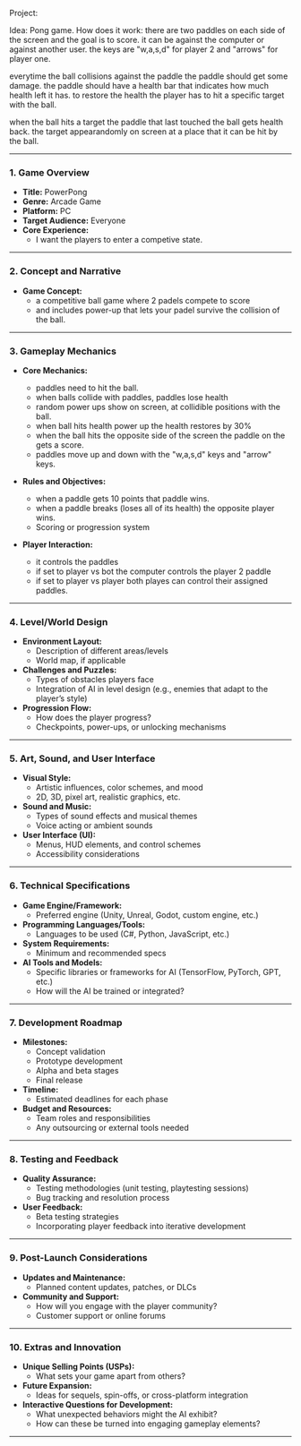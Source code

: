 Project:

Idea: Pong game.
How does it work: there are two paddles on each side of the screen and the goal is to score. 
it can be against the computer or against another user. the keys are "w,a,s,d" for player 2 and "arrows" for player one.

everytime the ball collisions against the paddle the paddle should get some damage. the paddle should have a health bar that indicates how much health left it has. to restore the health the player has to hit a specific target with the ball.


when the ball hits a target the paddle that last touched the ball gets health back.
the target appearandomly on screen at a place that it can be hit by the ball.


---

### 1. **Game Overview**

- **Title:**  PowerPong
- **Genre:** Arcade Game
- **Platform:** PC
- **Target Audience:** Everyone
- **Core Experience:**
    - I want the players to enter a competive state.

---

### 2. **Concept and Narrative**

- **Game Concept:**
    - a competitive ball game where 2 padels compete to score 
    - and includes power-up that lets your padel survive the collision of the ball.
    
---

### 3. **Gameplay Mechanics**

- **Core Mechanics:**
	- paddles need to hit the ball.
	- when balls collide with paddles, paddles lose health
	- random power ups show on screen, at collidible positions with the ball.
	- when ball hits health power up the health restores by 30%
	- when the ball hits the opposite side of the screen the paddle on the gets a score.
	- paddles move up and down with the "w,a,s,d" keys and "arrow" keys.

- **Rules and Objectives:**
    - when a paddle gets 10 points that paddle wins.
    - when a paddle breaks (loses all of its health) the opposite player wins.
    - Scoring or progression system
- **Player Interaction:**
    - it controls the paddles
    - if set to player vs bot the computer controls the player 2 paddle
    - if set to player vs player both playes can control their assigned paddles.

---

### 4. **Level/World Design**

- **Environment Layout:**
    - Description of different areas/levels
    - World map, if applicable
- **Challenges and Puzzles:**
    - Types of obstacles players face
    - Integration of AI in level design (e.g., enemies that adapt to the player’s style)
- **Progression Flow:**
    - How does the player progress?
    - Checkpoints, power-ups, or unlocking mechanisms

---

### 5. **Art, Sound, and User Interface**

- **Visual Style:**
    - Artistic influences, color schemes, and mood
    - 2D, 3D, pixel art, realistic graphics, etc.
- **Sound and Music:**
    - Types of sound effects and musical themes
    - Voice acting or ambient sounds
- **User Interface (UI):**
    - Menus, HUD elements, and control schemes
    - Accessibility considerations

---

### 6. **Technical Specifications**

- **Game Engine/Framework:**
    - Preferred engine (Unity, Unreal, Godot, custom engine, etc.)
- **Programming Languages/Tools:**
    - Languages to be used (C#, Python, JavaScript, etc.)
- **System Requirements:**
    - Minimum and recommended specs
- **AI Tools and Models:**
    - Specific libraries or frameworks for AI (TensorFlow, PyTorch, GPT, etc.)
    - How will the AI be trained or integrated?

---

### 7. **Development Roadmap**

- **Milestones:**
    - Concept validation
    - Prototype development
    - Alpha and beta stages
    - Final release
- **Timeline:**
    - Estimated deadlines for each phase
- **Budget and Resources:**
    - Team roles and responsibilities
    - Any outsourcing or external tools needed

---

### 8. **Testing and Feedback**

- **Quality Assurance:**
    - Testing methodologies (unit testing, playtesting sessions)
    - Bug tracking and resolution process
- **User Feedback:**
    - Beta testing strategies
    - Incorporating player feedback into iterative development

---

### 9. **Post-Launch Considerations**

- **Updates and Maintenance:**
    - Planned content updates, patches, or DLCs
- **Community and Support:**
    - How will you engage with the player community?
    - Customer support or online forums

---

### 10. **Extras and Innovation**

- **Unique Selling Points (USPs):**
    - What sets your game apart from others?
- **Future Expansion:**
    - Ideas for sequels, spin-offs, or cross-platform integration
- **Interactive Questions for Development:**
    - What unexpected behaviors might the AI exhibit?
    - How can these be turned into engaging gameplay elements?

---

